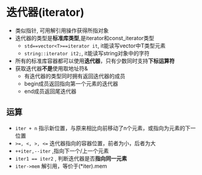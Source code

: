 # 迭代器(iterator)

- 类似指针, 可用解引用操作获得所指对象
- 迭代器的类型是**标准库类型**,是iterator和const_iterator类型
  - `std==vector<T>==iterator it`, it能读写vector<T>中T类型元素
  - `string::iterator it2;`, it能读写string对象中的字符
- 所有的标准库容器都可以使用**迭代器**，只有少数同时支持**下标运算符**
- 获取迭代器**不是**使用取地址符&
  - 有迭代器的类型同时拥有返回迭代器的成员
  - begin成员返回指向第一个元素的迭代器
  - end成员返回尾迭代器
	
## 运算
	
- `iter + n` 指示新位置，与原来相比向前移动了n个元素，或指向为元素的下一位置
- `>=, <, >, <=` 迭代器指向的容器位置，前者为小，后者为大
- `++iter,--iter` ,指向下一个/上一个元素
- `iter1 == iter2` , 判断迭代器是否**指向同一元素**
- `iter->mem` 解引用，等价于(*iter).mem